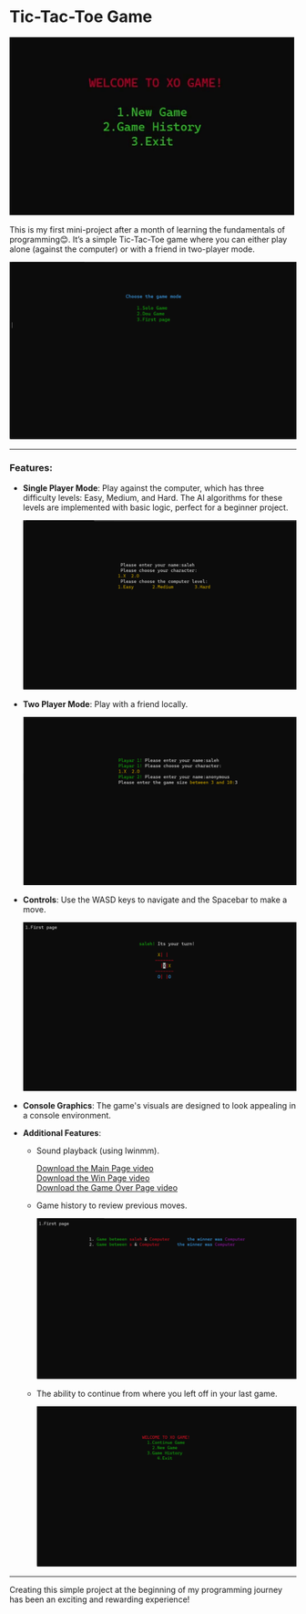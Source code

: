 # Tic-Tac-Toe Game

![Game Main Page](readme-media/MainPage.gif)

This is my first mini-project after a month of learning the fundamentals of programming😊.
It’s a simple Tic-Tac-Toe game where you can either play alone (against the computer) or with a friend in two-player mode.

![New Game Page](readme-media/NewGame.png)

---

### Features:

- **Single Player Mode**: Play against the computer, which has three difficulty levels: Easy, Medium, and Hard. The AI algorithms for these levels are implemented with basic logic, perfect for a beginner project.
  
  ![Single Player Mode](readme-media/SoloGame.png)

- **Two Player Mode**: Play with a friend locally.

  ![Two Player Mode](readme-media/DouGame.png)

- **Controls**: Use the WASD keys to navigate and the Spacebar to make a move.
  
  ![Controls](readme-media/GamePlay.png)

- **Console Graphics**: The game's visuals are designed to look appealing in a console environment.


- **Additional Features**:
  - Sound playback (using lwinmm).

    [Download the Main Page video](readme-media/MainPage.mp4)  
    [Download the Win Page video](readme-media/Congrat.mp4)  
    [Download the Game Over Page video](readme-media/GameOver.mp4)

  - Game history to review previous moves.
  
    ![Game History Page](readme-media/GameHistory.png)

  - The ability to continue from where you left off in your last game.
  
    ![Continue Game](readme-media/ContinueGame.png)

---
    
Creating this simple project at the beginning of my programming journey has been an exciting and rewarding experience!
